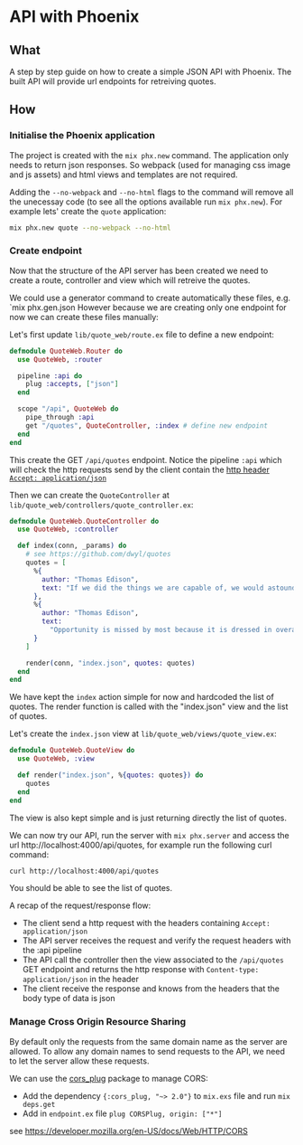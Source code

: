 # API with Phoenix

## What

A step by step guide on how to create a simple JSON API with Phoenix.
The built API will provide url endpoints for retreiving quotes.

## How

### Initialise the Phoenix application

The project is created with the `mix phx.new` command.
The application only needs to return json responses.
So webpack (used for managing css image and js assets)
and html views and templates are not required.

Adding the `--no-webpack` and `--no-html` flags to the command
will remove all the unecessay code (to see all the options available run `mix phx.new`).
For example lets' create the `quote` application:

```sh
mix phx.new quote --no-webpack --no-html
```

### Create endpoint

Now that the structure of the API server has been created
we need to create a route, controller and view
which will retreive the quotes.

We could use a generator command to create automatically
these files, e.g. `mix phx.gen.json 
However because we are creating only one endpoint for now
we can create these files manually:

Let's first update `lib/quote_web/route.ex` file to define a new endpoint:

```elixir
defmodule QuoteWeb.Router do
  use QuoteWeb, :router

  pipeline :api do
    plug :accepts, ["json"]
  end

  scope "/api", QuoteWeb do
    pipe_through :api
    get "/quotes", QuoteController, :index # define new endpoint
  end
end
```

This create the GET `/api/quotes` endpoint.
Notice the pipeline `:api` which will check the http requests send
by the client contain the 
[http header `Accept: application/json`](https://developer.mozilla.org/en-US/docs/Web/HTTP/Headers/Accept)

Then we can create the `QuoteController` at `lib/quote_web/controllers/quote_controller.ex`:

```elixir
defmodule QuoteWeb.QuoteController do
  use QuoteWeb, :controller

  def index(conn, _params) do
    # see https://github.com/dwyl/quotes
    quotes = [
      %{
        author: "Thomas Edison",
        text: "If we did the things we are capable of, we would astound ourselves."
      },
      %{
        author: "Thomas Edison",
        text:
          "Opportunity is missed by most because it is dressed in overalls and looks like work."
      }
    ]

    render(conn, "index.json", quotes: quotes)
  end
end
```

We have kept the `index` action simple for now and hardcoded the list of quotes.
The render function is called with the "index.json" view and the list of quotes.

Let's create the `index.json` view at `lib/quote_web/views/quote_view.ex`:

```elixir
defmodule QuoteWeb.QuoteView do
  use QuoteWeb, :view

  def render("index.json", %{quotes: quotes}) do
    quotes
  end
end
```

The view is also kept simple and is just returning directly the list of quotes.

We can now try our API, run the server with `mix phx.server` and
access the url http://localhost:4000/api/quotes,
for example run the following curl command:

```sh
curl http://localhost:4000/api/quotes
```

You should be able to see the list of quotes.

A recap of the request/response flow:

- The client send a http request with the headers containing `Accept: application/json`
- The API server receives the request and verify the request headers with the :api pipeline
- The API call the controller then the view associated to the `/api/quotes`  GET endpoint
and returns the http response with `Content-type: application/json` in the header
- The client receive the response and knows from the headers that the body type of data is json



### Manage Cross Origin Resource Sharing

By default only the requests from the same domain name as the server are allowed.
To allow any domain names to send requests to the API,
we need to let the server allow these requests.

We can use the [cors_plug](https://hex.pm/packages/cors_plug) package to
manage CORS:

- Add the dependency `{:cors_plug, "~> 2.0"}` to `mix.exs` file and run `mix deps.get`
- Add in `endpoint.ex` file `plug CORSPlug, origin: ["*"]`

see https://developer.mozilla.org/en-US/docs/Web/HTTP/CORS